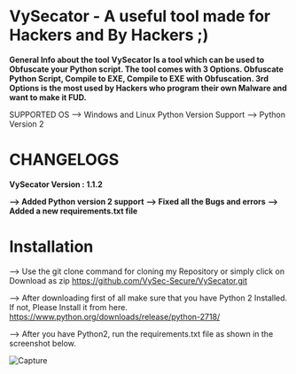 # VySecator - A useful tool made for Hackers and By Hackers ;)
**General Info about the tool**
**VySecator Is a tool which can be used to Obfuscate your Python script. The tool comes with 3 Options. Obfuscate Python Script, Compile to EXE, Compile to EXE with Obfuscation.
3rd Options is the most used by Hackers who program their own Malware and want to make it FUD.**

SUPPORTED OS --> Windows and Linux
Python Version Support --> Python Version 2 

# CHANGELOGS
**VySecator Version : 1.1.2**

 **--> Added Python version 2 support**
 **--> Fixed all the Bugs and errors**
 **--> Added a new requirements.txt file**
 
# Installation
 --> Use the git clone command for cloning my Repository or simply click on Download as zip
     https://github.com/VySec-Secure/VySecator.git
 
 --> After downloading first of all make sure that you have Python 2 Installed. If not, Please Install it from here.
     https://www.python.org/downloads/release/python-2718/
     
 --> After you have Python2, run the requirements.txt file as shown in the screenshot below.

![Capture](https://user-images.githubusercontent.com/67494275/87252887-26993480-c494-11ea-8571-dea7161c7338.PNG)

 
